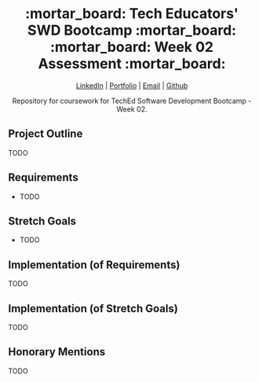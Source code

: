 <div align="center">
  <h1>:mortar_board: Tech Educators' SWD Bootcamp :mortar_board:<br/>:mortar_board: Week 02 Assessment :mortar_board:</h1>
  <p>
    <a href="http://www.LinkedIn.com/in/kevin-barr1988">LinkedIn</a> |
    <a href="http://kjb88.github.io">Portfolio</a> |
    <a href="mailto:kevinbarr.business@gmail.com">Email</a> |
    <a href="https://github.com/KJB88">Github</a>
  </p>
<p>
  Repository for coursework for TechEd Software Development Bootcamp - Week 02.
</p>
</div>
<section>
<h2>Project Outline</h2>
TODO
</section>
<section>
<h2>Requirements</h2>
<ul>
<li>TODO</li>
</ul>
</section>
<section>
<h2>Stretch Goals</h2>
<ul>
<li>TODO</li>
</ul>
</section>
<section>
<h2>Implementation (of Requirements)</h2>
  TODO
</section>
<section>
  <h2>Implementation (of Stretch Goals)</h2>
TODO
</section>
<section>
  <h2>Honorary Mentions</h2>
TODO
</section>
